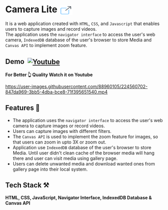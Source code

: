 # Camera Lite <a href="https://cameralite.netlify.app" target="_blank"><img align="center" src="./Img-Icons/icons8-external-link-64.png" alt="live link" height="30" width="40" /></a>

It is a web application created with `HTML`, `CSS`, and `Javascript` that enables users to capture images and record videos.\
The application uses the `navigator interface` to access the user's web camera, `IndexedDB` database of the user's browser to store Media and `Canvas API` to implement zoom feature.


## Demo &nbsp;<a href="https://youtu.be/bTkOG1PGYCk" target="_blank"><img align="center" src="https://raw.githubusercontent.com/rahuldkjain/github-profile-readme-generator/master/src/images/icons/Social/youtube.svg" alt="Youtube" height="30" width="40" /></a>


**For Better 👆 Quality Watch it on Youtube**

https://user-images.githubusercontent.com/88960105/224560702-847da969-3bb5-4dba-bce8-71f395651540.mp4

## Features 📝

- The application uses the `navigator interface` to access the user's web camera to capture images or record videos.
- Users can capture images with different filters. 
- The `Canvas API` is used to implement the zoom feature for images, so that users can zoom in upto 3X or zoom out. 
- Application use `IndexedDB` database of the user's browser to store Media. Until user didn't clean cache of the browser media will hang there and user can visit media using gallery page. 
- Users can delete unwanted media and download wanted ones from gallery page into their local system.


## Tech Stack ⚒

**HTML, CSS, JavaScript, Navigator Interface, IndexedDB Database & Canvas API**

